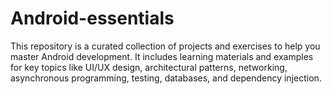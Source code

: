 # Android-essentials
This repository is a curated collection of projects and exercises to help you master Android development. It includes learning materials and examples for key topics like UI/UX design, architectural patterns, networking, asynchronous programming, testing, databases, and dependency injection.
